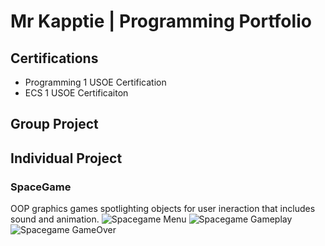 # Mr Kapptie | Programming Portfolio

## Certifications
* Programming 1 USOE Certification
* ECS 1 USOE Certificaiton

## Group Project 

## Individual Project

### SpaceGame
OOP graphics games spotlighting objects for user ineraction that includes sound and animation.
![Spacegame Menu]()
![Spacegame Gameplay]()
![Spacegame GameOver]()


